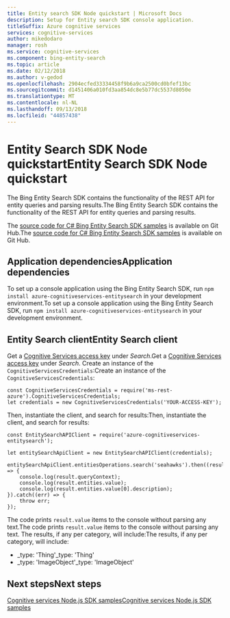 ```yaml
---
title: Entity search SDK Node quickstart | Microsoft Docs
description: Setup for Entity search SDK console application.
titleSuffix: Azure cognitive services
services: cognitive-services
author: mikedodaro
manager: rosh
ms.service: cognitive-services
ms.component: bing-entity-search
ms.topic: article
ms.date: 02/12/2018
ms.author: v-gedod
ms.openlocfilehash: 2904ecfed33334458f9b6a9ca2500cd0bfef13bc
ms.sourcegitcommit: d1451406a010fd3aa854dc8e5b77dc5537d8050e
ms.translationtype: MT
ms.contentlocale: nl-NL
ms.lasthandoff: 09/13/2018
ms.locfileid: "44857438"
---
```

# <a name="entity-search-sdk-node-quickstart"></a><span data-ttu-id="5ff64-103">Entity Search SDK Node quickstart</span><span class="sxs-lookup"><span data-stu-id="5ff64-103">Entity Search SDK Node quickstart</span></span>

<span data-ttu-id="5ff64-104">The Bing Entity Search SDK contains the functionality of the REST API for entity queries and parsing results.</span><span class="sxs-lookup"><span data-stu-id="5ff64-104">The Bing Entity Search SDK contains the functionality of the REST API for entity queries and parsing results.</span></span> 

<span data-ttu-id="5ff64-105">The [source code for C# Bing Entity Search SDK samples](https://github.com/Azure-Samples/cognitive-services-node-sdk-samples/blob/master/Samples/entitySearch.js) is available on Git Hub.</span><span class="sxs-lookup"><span data-stu-id="5ff64-105">The [source code for C# Bing Entity Search SDK samples](https://github.com/Azure-Samples/cognitive-services-node-sdk-samples/blob/master/Samples/entitySearch.js) is available on Git Hub.</span></span>
## <a name="application-dependencies"></a><span data-ttu-id="5ff64-106">Application dependencies</span><span class="sxs-lookup"><span data-stu-id="5ff64-106">Application dependencies</span></span>

<span data-ttu-id="5ff64-107">To set up a console application using the Bing Entity Search SDK, run `npm install azure-cognitiveservices-entitysearch` in your development environment.</span><span class="sxs-lookup"><span data-stu-id="5ff64-107">To set up a console application using the Bing Entity Search SDK, run `npm install azure-cognitiveservices-entitysearch` in your development environment.</span></span>

## <a name="entity-search-client"></a><span data-ttu-id="5ff64-108">Entity Search client</span><span class="sxs-lookup"><span data-stu-id="5ff64-108">Entity Search client</span></span>
<span data-ttu-id="5ff64-109">Get a [Cognitive Services access key](https://azure.microsoft.com/try/cognitive-services/) under *Search*.</span><span class="sxs-lookup"><span data-stu-id="5ff64-109">Get a [Cognitive Services access key](https://azure.microsoft.com/try/cognitive-services/) under *Search*.</span></span> <span data-ttu-id="5ff64-110">Create an instance of the `CognitiveServicesCredentials`:</span><span class="sxs-lookup"><span data-stu-id="5ff64-110">Create an instance of the `CognitiveServicesCredentials`:</span></span>
```
const CognitiveServicesCredentials = require('ms-rest-azure').CognitiveServicesCredentials;
let credentials = new CognitiveServicesCredentials('YOUR-ACCESS-KEY');
```
<span data-ttu-id="5ff64-111">Then, instantiate the client, and search for results:</span><span class="sxs-lookup"><span data-stu-id="5ff64-111">Then, instantiate the client, and search for results:</span></span>
```
const EntitySearchAPIClient = require('azure-cognitiveservices-entitysearch');

let entitySearchApiClient = new EntitySearchAPIClient(credentials);

entitySearchApiClient.entitiesOperations.search('seahawks').then((result) => {
    console.log(result.queryContext);
    console.log(result.entities.value);
    console.log(result.entities.value[0].description);
}).catch((err) => {
    throw err;
});

```
<span data-ttu-id="5ff64-112">The code prints `result.value` items to the console without parsing any text.</span><span class="sxs-lookup"><span data-stu-id="5ff64-112">The code prints `result.value` items to the console without parsing any text.</span></span>  <span data-ttu-id="5ff64-113">The results, if any per category, will include:</span><span class="sxs-lookup"><span data-stu-id="5ff64-113">The results, if any per category, will include:</span></span>
- <span data-ttu-id="5ff64-114">_type: 'Thing'</span><span class="sxs-lookup"><span data-stu-id="5ff64-114">_type: 'Thing'</span></span>
- <span data-ttu-id="5ff64-115">_type: 'ImageObject'</span><span class="sxs-lookup"><span data-stu-id="5ff64-115">_type: 'ImageObject'</span></span>

<!-- Removing until we can replace with a sanitized version.
![Entity results](media/entity-search-sdk-node-quickstart-results.png)
-->

## <a name="next-steps"></a><span data-ttu-id="5ff64-116">Next steps</span><span class="sxs-lookup"><span data-stu-id="5ff64-116">Next steps</span></span>

[<span data-ttu-id="5ff64-117">Cognitive services Node.js SDK samples</span><span class="sxs-lookup"><span data-stu-id="5ff64-117">Cognitive services Node.js SDK samples</span></span>](https://github.com/Azure-Samples/cognitive-services-node-sdk-samples)